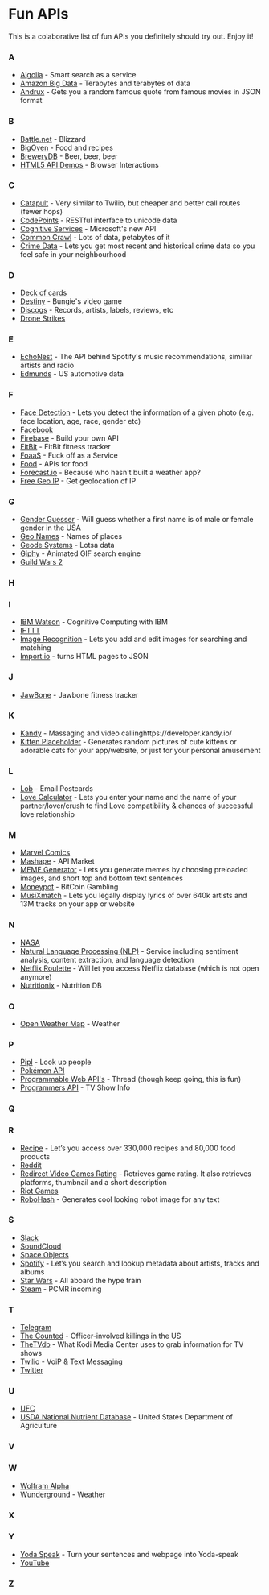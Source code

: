 # Fun APIs
This is a colaborative list of fun APIs you definitely should try out. Enjoy it!

### A
- [Algolia](https://www.algolia.com/) - Smart search as a service
- [Amazon Big Data](https://aws.amazon.com/public-data-sets/) - Terabytes and terabytes of data
- [Andrux](https://market.mashape.com/andruxnet/random-famous-quotes) - Gets you a random famous quote from famous movies in JSON format
### B
- [Battle.net](https://dev.battle.net/) - Blizzard
- [BigOven](http://api2.bigoven.com/) - Food and recipes
- [BreweryDB](http://www.brewerydb.com/browse) - Beer, beer, beer
- [HTML5 API Demos](https://github.com/AurelioDeRosa/HTML5-API-demos) - Browser Interactions
### C
- [Catapult](http://dev.bandwidth.com/) - Very similar to Twilio, but cheaper and better call routes (fewer hops)
- [CodePoints](https://github.com/Codepoints/Codepoints.net/wiki/API) - RESTful interface to unicode data
- [Cognitive Services](https://azure.microsoft.com/en-us/services/cognitive-services/) - Microsoft's new API
- [Common Crawl](http://commoncrawl.org/) - Lots of data, petabytes of it
- [Crime Data](https://market.mashape.com/jgentes/crime-data) - Lets you get most recent and historical crime data so you feel safe in your neighbourhood
### D
- [Deck of cards](http://deckofcardsapi.com/)
- [Destiny](https://www.bungie.net/platform/destiny/help/) - Bungie's video game
- [Discogs](https://www.discogs.com/developers/) - Records, artists, labels, reviews, etc
- [Drone Strikes](http://www.dronestre.am/)
### E
- [EchoNest](http://the.echonest.com/) - The API behind Spotify's music recommendations, similiar artists and radio
- [Edmunds](http://developer.edmunds.com/) - US automotive data
### F
- [Face Detection](https://market.mashape.com/faceplusplus/faceplusplus-face-detection) - Lets you detect the information of a given photo (e.g. face location, age, race, gender etc)
- [Facebook](https://developers.facebook.com/)
- [Firebase](https://www.firebase.com/) - Build your own API
- [FitBit](https://dev.fitbit.com/eu) - FitBit fitness tracker
- [FoaaS](http://www.foaas.com/) - Fuck off as a Service
- [Food](https://www.programmableweb.com/category/food/apis?category=20048) - APIs for food
- [Forecast.io](https://developer.forecast.io/) - Because who hasn't built a weather app?
- [Free Geo IP](https://freegeoip.net/?q=195.144.39.218) - Get geolocation of IP
### G
- [Gender Guesser](https://market.mashape.com/montanaflynn/gender-guesser) - Will guess whether a first name is of male or female gender in the USA
- [Geo Names](http://www.geonames.org/) - Names of places
- [Geode Systems](http://geodesystems.com/repository/search/textform?show_providers=true) - Lotsa data
- [Giphy](https://github.com/Giphy/GiphyAPI) - Animated GIF search engine
- [Guild Wars 2](https://wiki.guildwars2.com/wiki/API:Main)
### H

### I
- [IBM Watson](https://www.ibm.com/smarterplanet/us/en/ibmwatson/developercloud/apis/) - Cognitive Computing with IBM
- [IFTTT](https://ifttt.com/)
- [Image Recognition](https://market.mashape.com/viscovery/image-recognition) - Lets you add and edit images for searching and matching
- [Import.io](https://import.io/) - turns HTML pages to JSON
### J
- [JawBone](https://jawbone.com/up/developer/) - Jawbone fitness tracker
### K
- [Kandy](https://developer.kandy.io/) - Massaging and video callinghttps://developer.kandy.io/
- [Kitten Placeholder](https://market.mashape.com/nijikokun/kitten-placeholder) - Generates random pictures of cute kittens or adorable cats for your app/website, or just for your personal amusement
### L
- [Lob](https://lob.com/) - Email Postcards
- [Love Calculator](https://market.mashape.com/ajith/love-calculator) - Lets you enter your name and the name of your partner/lover/crush to find Love compatibility & chances of successful love relationship
### M
- [Marvel Comics](http://developer.marvel.com/)
- [Mashape](https://market.mashape.com/) - API Market
- [MEME Generator](https://market.mashape.com/ronreiter/meme-generator) - Lets you generate memes by choosing preloaded images, and short top and bottom text sentences
- [Moneypot](https://www.moneypot.com/api-docs) - BitCoin Gambling
- [MusiXmatch](https://market.mashape.com/musixmatch-com/musixmatch) - Lets you legally display lyrics of over 640k artists and 13M tracks on your app or website
### N
- [NASA](https://data.nasa.gov/developer)
- [Natural Language Processing (NLP)](https://market.mashape.com/loudelement/free-natural-language-processing-service) - Service including sentiment analysis, content extraction, and language detection
- [Netflix Roulette](https://market.mashape.com/community/netflix-roulette) - Will let you access Netflix database (which is not open anymore)
- [Nutritionix](http://www.nutritionix.com/business/api) - Nutrition DB
### O
- [Open Weather Map](http://openweathermap.org/) - Weather
### P
- [Pipl](https://pipl.com/) - Look up people
- [Pokémon API](http://pokeapi.co/)
- [Programmable Web API's](http://www.programmableweb.com/apis) - Thread (though keep going, this is fun)
- [Programmers API](http://thetvdb.com/wiki/index.php?title=Programmers_API) - TV Show Info
### Q

### R
- [Recipe](https://market.mashape.com/spoonacular/recipe-food-nutrition) - Let’s you access over 330,000 recipes and 80,000 food products
- [Reddit](https://www.reddit.com/dev/api)
- [Redirect Video Games Rating](https://market.mashape.com/cosmin/ign-com-video-games-rating) - Retrieves game rating. It also retrieves platforms, thumbnail and a short description
- [Riot Games](https://developer.riotgames.com/)
- [RoboHash](https://robohash.org) - Generates cool looking robot image for any text
### S
- [Slack](https://api.slack.com/web)
- [SoundCloud](https://developers.soundcloud.com/docs/api/guide)
- [Space Objects](http://www.asterank.com/api)
- [Spotify](https://developer.spotify.com/web-api/) - Let’s you search and lookup metadata about artists, tracks and albums
- [Star Wars](https://swapi.co/) - All aboard the hype train
- [Steam](https://steamcommunity.com/dev) - PCMR incoming
### T
- [Telegram](https://core.telegram.org/)
- [The Counted](http://thecountedapi.com/) - Officer-involved killings in the US
- [TheTVdb](http://thetvdb.com/wiki/index.php?title=Programmers_API) - What Kodi Media Center uses to grab information for TV shows
- [Twilio](https://www.twilio.com/) - VoiP & Text Messaging
- [Twitter](https://dev.twitter.com/rest/public)
### U
- [UFC](http://ufc-data-api.ufc.com/)
- [USDA National Nutrient Database](http://ndb.nal.usda.gov/ndb/api/doc) - United States Department of Agriculture
### V

### W
- [Wolfram Alpha](http://products.wolframalpha.com/api/)
- [Wunderground](http://www.wunderground.com/weather/api/) - Weather
### X

### Y
- [Yoda Speak](https://market.mashape.com/ismaelc/yoda-speak) - Turn your sentences and webpage into Yoda-speak
- [YouTube](https://developers.google.com/youtube/)
### Z
